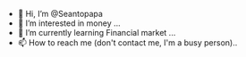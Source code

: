 - 👋 Hi, I’m @Seantopapa
- 👀 I’m interested in money ...
- 🌱 I’m currently learning Financial market  ...
- 📫 How to reach me (don't contact me, I'm a busy person)..

<!---
Seantopapa/Seantopapa is a ✨ special ✨ repository because its `README.md` (this file) appears on your GitHub profile.
You can click the Preview link to take a look at your changes.
--->
